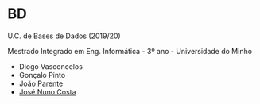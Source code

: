 # BD
U.C. de Bases de Dados (2019/20)

Mestrado Integrado em Eng. Informática - 3º ano - Universidade do Minho

* Diogo Vasconcelos
* Gonçalo Pinto
* [João Parente]
* [José Nuno Costa]

[João Parente]:https://github.com/Joao-Parente
[José Nuno Costa]:https://github.com/jnuno420
